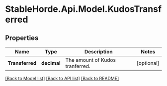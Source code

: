 # StableHorde.Api.Model.KudosTransferred

## Properties

Name | Type | Description | Notes
------------ | ------------- | ------------- | -------------
**Transferred** | **decimal** | The amount of Kudos tranferred. | [optional] 

[[Back to Model list]](../README.md#documentation-for-models) [[Back to API list]](../README.md#documentation-for-api-endpoints) [[Back to README]](../README.md)

